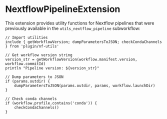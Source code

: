 # NextflowPipelineExtension

This extension provides utility functions for Nextflow pipelines that were previously available in the `utils_nextflow_pipeline` subworkflow:

```nextflow
// Import utilities
include { getWorkflowVersion; dumpParametersToJSON; checkCondaChannels } from 'plugin/nf-utils'

// Get workflow version string
version_str = getWorkflowVersion(workflow.manifest.version, workflow.commitId)
println "Pipeline version: ${version_str}"

// Dump parameters to JSON
if (params.outdir) {
    dumpParametersToJSON(params.outdir, params, workflow.launchDir)
}

// Check conda channels
if (workflow.profile.contains('conda')) {
    checkCondaChannels()
}
```